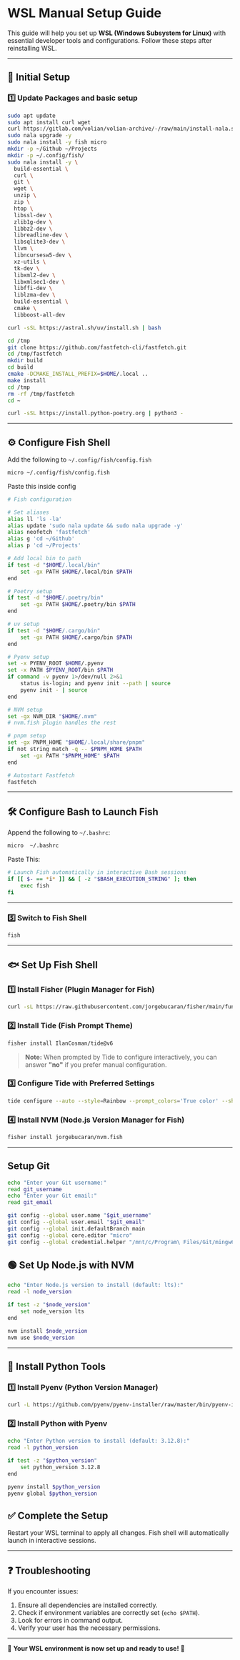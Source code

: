 # WSL Manual Setup Guide

This guide will help you set up **WSL (Windows Subsystem for Linux)** with essential developer tools and configurations. Follow these steps after reinstalling WSL.

---

## 📌 Initial Setup

### 1️⃣ Update Packages and basic setup
```bash
sudo apt update
sudo apt install curl wget
curl https://gitlab.com/volian/volian-archive/-/raw/main/install-nala.sh | bash
sudo nala upgrade -y
sudo nala install -y fish micro
mkdir -p ~/Github ~/Projects
mkdir -p ~/.config/fish/
sudo nala install -y \
  build-essential \
  curl \
  git \
  wget \
  unzip \
  zip \
  htop \
  libssl-dev \
  zlib1g-dev \
  libbz2-dev \
  libreadline-dev \
  libsqlite3-dev \
  llvm \
  libncursesw5-dev \
  xz-utils \
  tk-dev \
  libxml2-dev \
  libxmlsec1-dev \
  libffi-dev \
  liblzma-dev \
  build-essential \
  cmake \
  libboost-all-dev

curl -sSL https://astral.sh/uv/install.sh | bash

cd /tmp
git clone https://github.com/fastfetch-cli/fastfetch.git
cd /tmp/fastfetch
mkdir build
cd build
cmake -DCMAKE_INSTALL_PREFIX=$HOME/.local ..
make install
cd /tmp
rm -rf /tmp/fastfetch
cd ~

curl -sSL https://install.python-poetry.org | python3 -
```

---

## ⚙️ Configure Fish Shell
Add the following to `~/.config/fish/config.fish`
```bash
micro ~/.config/fish/config.fish
```
Paste this inside config
```bash 
# Fish configuration

# Set aliases
alias ll 'ls -la'
alias update 'sudo nala update && sudo nala upgrade -y'
alias neofetch 'fastfetch'
alias g 'cd ~/Github'
alias p 'cd ~/Projects'

# Add local bin to path
if test -d "$HOME/.local/bin"
    set -gx PATH $HOME/.local/bin $PATH
end

# Poetry setup
if test -d "$HOME/.poetry/bin"
    set -gx PATH $HOME/.poetry/bin $PATH
end

# uv setup
if test -d "$HOME/.cargo/bin"
    set -gx PATH $HOME/.cargo/bin $PATH
end

# Pyenv setup
set -x PYENV_ROOT $HOME/.pyenv
set -x PATH $PYENV_ROOT/bin $PATH
if command -v pyenv 1>/dev/null 2>&1
    status is-login; and pyenv init --path | source
    pyenv init - | source
end

# NVM setup
set -gx NVM_DIR "$HOME/.nvm"
# nvm.fish plugin handles the rest

# pnpm setup
set -gx PNPM_HOME "$HOME/.local/share/pnpm"
if not string match -q -- $PNPM_HOME $PATH
    set -gx PATH "$PNPM_HOME" $PATH
end

# Autostart Fastfetch
fastfetch
```

---

## 🛠️ Configure Bash to Launch Fish
Append the following to `~/.bashrc`:
```bash
micro  ~/.bashrc
```
Paste This:
```bash
# Launch Fish automatically in interactive Bash sessions
if [[ $- == *i* ]] && [ -z "$BASH_EXECUTION_STRING" ]; then
    exec fish
fi

```
---
### 5️⃣ Switch to Fish Shell
```bash
fish
```
---
## 🐟 Set Up Fish Shell
### 1️⃣ Install Fisher (Plugin Manager for Fish)
```bash
curl -sL https://raw.githubusercontent.com/jorgebucaran/fisher/main/functions/fisher.fish | source && fisher install jorgebucaran/fisher
```

### 2️⃣ Install Tide (Fish Prompt Theme)
```bash
fisher install IlanCosman/tide@v6
```

> **Note:** When prompted by Tide to configure interactively, you can answer **"no"** if you prefer manual configuration.

### 3️⃣ Configure Tide with Preferred Settings
```bash
tide configure --auto --style=Rainbow --prompt_colors='True color' --show_time='12-hour format' --rainbow_prompt_separators=Angled --powerline_prompt_heads=Sharp --powerline_prompt_tails=Flat --powerline_prompt_style='Two lines, frame' --prompt_connection=Disconnected --powerline_right_prompt_frame=No --prompt_connection_andor_frame_color=Darkest --prompt_spacing=Compact --icons='Few icons' --transient=No
```

### 4️⃣ Install NVM (Node.js Version Manager for Fish)
```bash
fisher install jorgebucaran/nvm.fish
```

---

## Setup Git
```bash
echo "Enter your Git username:"
read git_username
echo "Enter your Git email:"
read git_email

git config --global user.name "$git_username"
git config --global user.email "$git_email"
git config --global init.defaultBranch main
git config --global core.editor "micro"
git config --global credential.helper "/mnt/c/Program\ Files/Git/mingw64/bin/git-credential-manager.exe"
```

## 🟢 Set Up Node.js with NVM

```bash
echo "Enter Node.js version to install (default: lts):"
read -l node_version

if test -z "$node_version"
    set node_version lts
end

nvm install $node_version
nvm use $node_version

```

---

## 🐍 Install Python Tools

### 1️⃣ Install Pyenv (Python Version Manager)
```bash
curl -L https://github.com/pyenv/pyenv-installer/raw/master/bin/pyenv-installer | bash
```

### 2️⃣ Install Python with Pyenv
```bash
echo "Enter Python version to install (default: 3.12.8):"
read -l python_version

if test -z "$python_version"
    set python_version 3.12.8
end

pyenv install $python_version
pyenv global $python_version

```


## ✅ Complete the Setup

Restart your WSL terminal to apply all changes. Fish shell will automatically launch in interactive sessions.

---

## ❓ Troubleshooting

If you encounter issues:

1. Ensure all dependencies are installed correctly.
2. Check if environment variables are correctly set (`echo $PATH`).
3. Look for errors in command output.
4. Verify your user has the necessary permissions.

---

🎉 **Your WSL environment is now set up and ready to use!** 🚀
